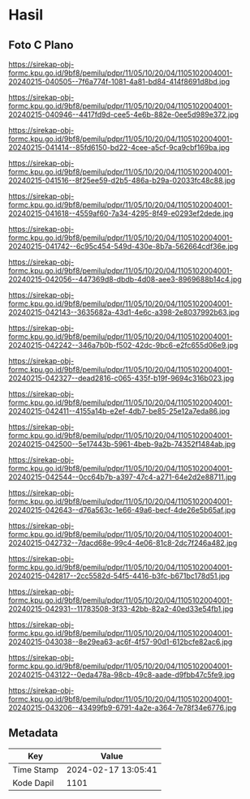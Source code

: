 # Hasil

## Foto C Plano

https://sirekap-obj-formc.kpu.go.id/9bf8/pemilu/pdpr/11/05/10/20/04/1105102004001-20240215-040505--7f6a774f-1081-4a81-bd84-414f8691d8bd.jpg

https://sirekap-obj-formc.kpu.go.id/9bf8/pemilu/pdpr/11/05/10/20/04/1105102004001-20240215-040946--4417fd9d-cee5-4e6b-882e-0ee5d989e372.jpg

https://sirekap-obj-formc.kpu.go.id/9bf8/pemilu/pdpr/11/05/10/20/04/1105102004001-20240215-041414--85fd6150-bd22-4cee-a5cf-9ca9cbf169ba.jpg

https://sirekap-obj-formc.kpu.go.id/9bf8/pemilu/pdpr/11/05/10/20/04/1105102004001-20240215-041516--8f25ee59-d2b5-486a-b29a-02033fc48c88.jpg

https://sirekap-obj-formc.kpu.go.id/9bf8/pemilu/pdpr/11/05/10/20/04/1105102004001-20240215-041618--4559af60-7a34-4295-8f49-e0293ef2dede.jpg

https://sirekap-obj-formc.kpu.go.id/9bf8/pemilu/pdpr/11/05/10/20/04/1105102004001-20240215-041742--6c95c454-549d-430e-8b7a-562664cdf36e.jpg

https://sirekap-obj-formc.kpu.go.id/9bf8/pemilu/pdpr/11/05/10/20/04/1105102004001-20240215-042056--447369d8-dbdb-4d08-aee3-8969688b14c4.jpg

https://sirekap-obj-formc.kpu.go.id/9bf8/pemilu/pdpr/11/05/10/20/04/1105102004001-20240215-042143--3635682a-43d1-4e6c-a398-2e8037992b63.jpg

https://sirekap-obj-formc.kpu.go.id/9bf8/pemilu/pdpr/11/05/10/20/04/1105102004001-20240215-042242--346a7b0b-f502-42dc-9bc6-e2fc655d06e9.jpg

https://sirekap-obj-formc.kpu.go.id/9bf8/pemilu/pdpr/11/05/10/20/04/1105102004001-20240215-042327--dead2816-c065-435f-b19f-9694c316b023.jpg

https://sirekap-obj-formc.kpu.go.id/9bf8/pemilu/pdpr/11/05/10/20/04/1105102004001-20240215-042411--4155a14b-e2ef-4db7-be85-25e12a7eda86.jpg

https://sirekap-obj-formc.kpu.go.id/9bf8/pemilu/pdpr/11/05/10/20/04/1105102004001-20240215-042500--5e17443b-5961-4beb-9a2b-74352f1484ab.jpg

https://sirekap-obj-formc.kpu.go.id/9bf8/pemilu/pdpr/11/05/10/20/04/1105102004001-20240215-042544--0cc64b7b-a397-47c4-a271-64e2d2e88711.jpg

https://sirekap-obj-formc.kpu.go.id/9bf8/pemilu/pdpr/11/05/10/20/04/1105102004001-20240215-042643--d76a563c-1e66-49a6-becf-4de26e5b65af.jpg

https://sirekap-obj-formc.kpu.go.id/9bf8/pemilu/pdpr/11/05/10/20/04/1105102004001-20240215-042732--7dacd68e-99c4-4e06-81c8-2dc7f246a482.jpg

https://sirekap-obj-formc.kpu.go.id/9bf8/pemilu/pdpr/11/05/10/20/04/1105102004001-20240215-042817--2cc5582d-54f5-4416-b3fc-b671bc178d51.jpg

https://sirekap-obj-formc.kpu.go.id/9bf8/pemilu/pdpr/11/05/10/20/04/1105102004001-20240215-042931--11783508-3f33-42bb-82a2-40ed33e54fb1.jpg

https://sirekap-obj-formc.kpu.go.id/9bf8/pemilu/pdpr/11/05/10/20/04/1105102004001-20240215-043038--8e29ea63-ac6f-4f57-90d1-612bcfe82ac6.jpg

https://sirekap-obj-formc.kpu.go.id/9bf8/pemilu/pdpr/11/05/10/20/04/1105102004001-20240215-043122--0eda478a-98cb-49c8-aade-d9fbb47c5fe9.jpg

https://sirekap-obj-formc.kpu.go.id/9bf8/pemilu/pdpr/11/05/10/20/04/1105102004001-20240215-043206--43499fb9-6791-4a2e-a364-7e78f34e6776.jpg


## Metadata

| Key        | Value               |
| ---------- | ------------------- |
| Time Stamp | 2024-02-17 13:05:41 |
| Kode Dapil | 1101                |



